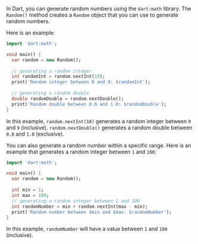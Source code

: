 In Dart, you can generate random numbers using the `dart:math` library. The `Random()` method creates a `Random` object that you can use to generate random numbers.

Here is an example:

```dart
import 'dart:math';

void main() {
  var random = new Random();
  
  // generating a random integer
  int randomInt = random.nextInt(10);
  print('Random integer between 0 and 9: $randomInt');
  
  // generating a random double
  double randomDouble = random.nextDouble();
  print('Random double between 0.0 and 1.0: $randomDouble');
}
```

In this example, `random.nextInt(10)` generates a random integer between `0` and `9` (inclusive). `random.nextDouble()` generates a random double between `0.0` and `1.0` (exclusive).

You can also generate a random number within a specific range. Here is an example that generates a random integer between `1` and `100`:

```dart
import 'dart:math';

void main() {
  var random = new Random();
  
  int min = 1;
  int max = 100;
  // generating a random integer between 1 and 100
  int randomNumber = min + random.nextInt(max - min);
  print('Random number between $min and $max: $randomNumber');
}
```

In this example, `randomNumber` will have a value between `1` and `100` (inclusive).